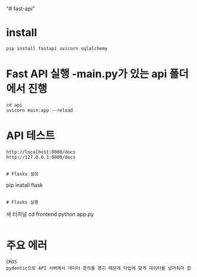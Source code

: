 "# fast-api" 
# install 
```
pip install fastapi uvicorn sqlalchemy
```

# Fast API 실행 -main.py가 있는 api 폴더에서 진행
```
cd api
uvicorn main:app --reload
```

# API 테스트
```
http://localhost:8000/docs
http://127.0.0.1:8000/docs


# Flasks 설정
```
pip install flask
```

# Flasks 실행
```
새 터미널 cd frontend
python app.py
```

```
# 주요 에러
```
CROS
pydentic으로 API 서버에서 데이터 정의를 했기 때문에 타입에 맞게 데이터를 넘겨줘야 함
